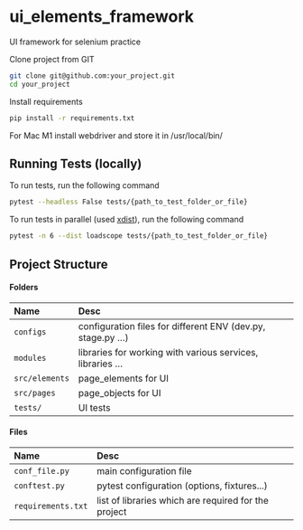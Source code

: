 # ui_elements_framework
UI framework for selenium practice

Clone project from GIT

```bash
git clone git@github.com:your_project.git
cd your_project
```

Install requirements

```bash
pip install -r requirements.txt
```

For Mac M1 install webdriver and store it in /usr/local/bin/

## Running Tests (locally)

To run tests, run the following command
```bash
pytest --headless False tests/{path_to_test_folder_or_file}
```

To run tests in parallel (used [xdist](https://pypi.org/project/pytest-xdist/)), run the following command
```bash
pytest -n 6 --dist loadscope tests/{path_to_test_folder_or_file}
```

## Project Structure

#### Folders

| Name            | Desc                                                       |
|:----------------|:-----------------------------------------------------------|
| `configs`       | configuration files for different ENV (dev.py, stage.py …) |
| `modules`       | libraries for working with various services, libraries …   |
| `src/elements`  | page_elements for UI                                       |
| `src/pages`     | page_objects for  UI                                       |
| `tests/`        | UI tests                                                   |                       |

#### Files

| Name               | Desc                                                 | 
|:-------------------|:-----------------------------------------------------|
| `conf_file.py`     | main configuration file                              |       
| `conftest.py`      | pytest configuration (options, fixtures...)              |
| `requirements.txt` | list of libraries which are required for the project |

